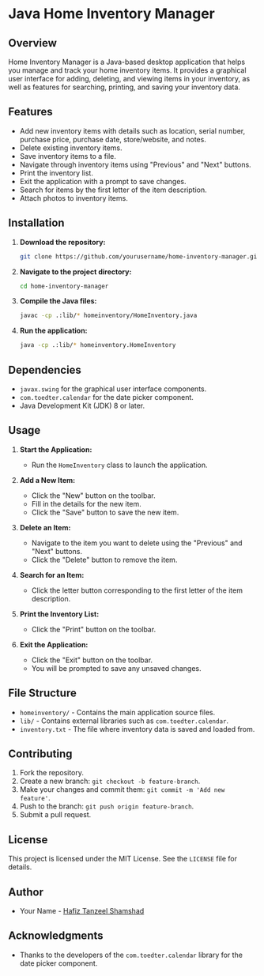 # Java Home Inventory Manager

## Overview
Home Inventory Manager is a Java-based desktop application that helps you manage and track your home inventory items. It provides a graphical user interface for adding, deleting, and viewing items in your inventory, as well as features for searching, printing, and saving your inventory data.

## Features
- Add new inventory items with details such as location, serial number, purchase price, purchase date, store/website, and notes.
- Delete existing inventory items.
- Save inventory items to a file.
- Navigate through inventory items using "Previous" and "Next" buttons.
- Print the inventory list.
- Exit the application with a prompt to save changes.
- Search for items by the first letter of the item description.
- Attach photos to inventory items.

## Installation
1. **Download the repository:**
    ```sh
    git clone https://github.com/yourusername/home-inventory-manager.git
    ```
2. **Navigate to the project directory:**
    ```sh
    cd home-inventory-manager
    ```

3. **Compile the Java files:**
    ```sh
    javac -cp .:lib/* homeinventory/HomeInventory.java
    ```

4. **Run the application:**
    ```sh
    java -cp .:lib/* homeinventory.HomeInventory
    ```

## Dependencies
- `javax.swing` for the graphical user interface components.
- `com.toedter.calendar` for the date picker component.
- Java Development Kit (JDK) 8 or later.

## Usage
1. **Start the Application:**
   - Run the `HomeInventory` class to launch the application.

2. **Add a New Item:**
   - Click the "New" button on the toolbar.
   - Fill in the details for the new item.
   - Click the "Save" button to save the new item.

3. **Delete an Item:**
   - Navigate to the item you want to delete using the "Previous" and "Next" buttons.
   - Click the "Delete" button to remove the item.

4. **Search for an Item:**
   - Click the letter button corresponding to the first letter of the item description.

5. **Print the Inventory List:**
   - Click the "Print" button on the toolbar.

6. **Exit the Application:**
   - Click the "Exit" button on the toolbar.
   - You will be prompted to save any unsaved changes.

## File Structure
- `homeinventory/` - Contains the main application source files.
- `lib/` - Contains external libraries such as `com.toedter.calendar`.
- `inventory.txt` - The file where inventory data is saved and loaded from.

## Contributing
1. Fork the repository.
2. Create a new branch: `git checkout -b feature-branch`.
3. Make your changes and commit them: `git commit -m 'Add new feature'`.
4. Push to the branch: `git push origin feature-branch`.
5. Submit a pull request.

## License
This project is licensed under the MIT License. See the `LICENSE` file for details.

## Author
- Your Name - [Hafiz Tanzeel Shamshad](https://github.com/Hafiz-Tanzeel-Shamshad)

## Acknowledgments
- Thanks to the developers of the `com.toedter.calendar` library for the date picker component.
